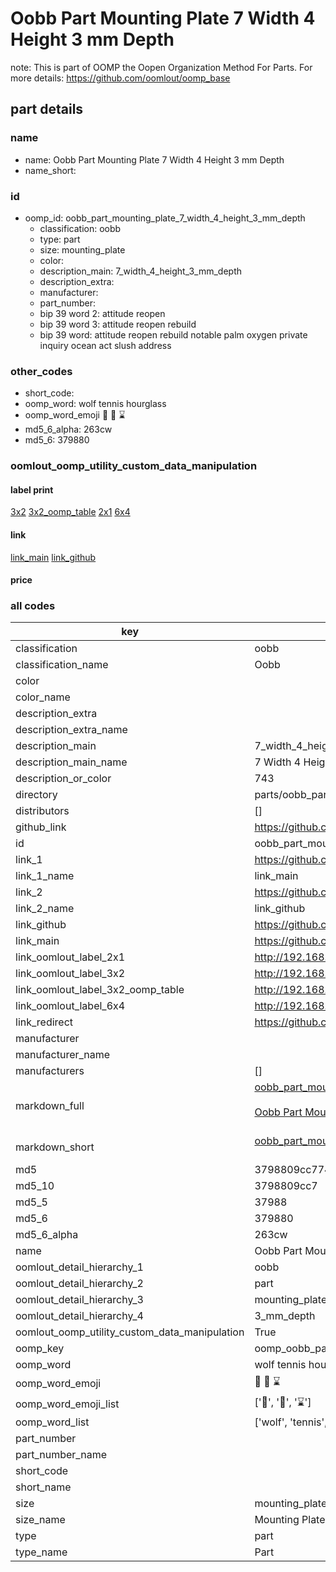 # Oobb Part Mounting Plate 7 Width 4 Height 3 mm Depth  

note: This is part of OOMP the Oopen Organization Method For Parts. For more details: https://github.com/oomlout/oomp_base

##  part details
  







### name
* name: Oobb Part Mounting Plate 7 Width 4 Height 3 mm Depth
* name_short: 
### id
* oomp_id: oobb_part_mounting_plate_7_width_4_height_3_mm_depth
  * classification: oobb
  * type: part
  * size: mounting_plate
  * color: 
  * description_main: 7_width_4_height_3_mm_depth
  * description_extra: 
  * manufacturer: 
  * part_number: 
  * bip 39 word 2: attitude reopen
  * bip 39 word 3: attitude reopen rebuild
  * bip 39 word: attitude reopen rebuild notable palm oxygen private inquiry ocean act slush address

### other_codes
* short_code: 
* oomp_word: wolf tennis hourglass
* oomp_word_emoji :wolf: :tennis: :hourglass:
* md5_6_alpha: 263cw
* md5_6: 379880






### oomlout_oomp_utility_custom_data_manipulation
#### label print
[3x2](http://192.168.1.245:1112/?label=oomp%20263cw)
[3x2_oomp_table](http://192.168.1.108:1112/?label=oomp%20263cw)
[2x1](http://192.168.1.242:1112/?label=oomp%20263cw)
[6x4](http://192.168.1.55:1112/?label=oomp%20263cw)    

#### link

[link_main](https://github.com/oomlout/oomlout_oomp_version_1_messy/tree/main/parts/oobb_part_mounting_plate_7_width_4_height_3_mm_depth) [link_github](https://github.com/oomlout/oomlout_oomp_version_1_messy/tree/main/parts/oobb_part_mounting_plate_7_width_4_height_3_mm_depth)                             

#### price







### all codes 
| key | value |  
| --- | --- |  
| classification | oobb |  
| classification_name | Oobb |  
| color |  |  
| color_name |  |  
| description_extra |  |  
| description_extra_name |  |  
| description_main | 7_width_4_height_3_mm_depth |  
| description_main_name | 7 Width 4 Height 3 mm Depth |  
| description_or_color | 743 |  
| directory | parts/oobb_part_mounting_plate_7_width_4_height_3_mm_depth |  
| distributors | [] |  
| github_link | https://github.com/oomlout/oomlout_oomp_part_src/tree/main/parts/oobb_part_mounting_plate_7_width_4_height_3_mm_depth |  
| id | oobb_part_mounting_plate_7_width_4_height_3_mm_depth |  
| link_1 | https://github.com/oomlout/oomlout_oomp_version_1_messy/tree/main/parts/oobb_part_mounting_plate_7_width_4_height_3_mm_depth |  
| link_1_name | link_main |  
| link_2 | https://github.com/oomlout/oomlout_oomp_version_1_messy/tree/main/parts/oobb_part_mounting_plate_7_width_4_height_3_mm_depth |  
| link_2_name | link_github |  
| link_github | https://github.com/oomlout/oomlout_oomp_version_1_messy/tree/main/parts/oobb_part_mounting_plate_7_width_4_height_3_mm_depth |  
| link_main | https://github.com/oomlout/oomlout_oomp_version_1_messy/tree/main/parts/oobb_part_mounting_plate_7_width_4_height_3_mm_depth |  
| link_oomlout_label_2x1 | http://192.168.1.242:1112/?label=oomp%20263cw |  
| link_oomlout_label_3x2 | http://192.168.1.245:1112/?label=oomp%20263cw |  
| link_oomlout_label_3x2_oomp_table | http://192.168.1.108:1112/?label=oomp%20263cw |  
| link_oomlout_label_6x4 | http://192.168.1.55:1112/?label=oomp%20263cw |  
| link_redirect | https://github.com/oomlout/oomlout_oomp_version_1_messy/tree/main/parts/oobb_part_mounting_plate_7_width_4_height_3_mm_depth |  
| manufacturer |  |  
| manufacturer_name |  |  
| manufacturers | [] |  
| markdown_full | [oobb_part_mounting_plate_7_width_4_height_3_mm_depth](none)<br>[](none)<br>[Oobb Part Mounting Plate 7 Width 4 Height 3 Mm Depth](none)<br><br> |  
| markdown_short | [oobb_part_mounting_plate_7_width_4_height_3_mm_depth](none)<br><br> |  
| md5 | 3798809cc774d566794fa96966ad9875 |  
| md5_10 | 3798809cc7 |  
| md5_5 | 37988 |  
| md5_6 | 379880 |  
| md5_6_alpha | 263cw |  
| name | Oobb Part Mounting Plate 7 Width 4 Height 3 mm Depth |  
| oomlout_detail_hierarchy_1 | oobb |  
| oomlout_detail_hierarchy_2 | part |  
| oomlout_detail_hierarchy_3 | mounting_plate |  
| oomlout_detail_hierarchy_4 | 3_mm_depth |  
| oomlout_oomp_utility_custom_data_manipulation | True |  
| oomp_key | oomp_oobb_part_mounting_plate_7_width_4_height_3_mm_depth |  
| oomp_word | wolf tennis hourglass |  
| oomp_word_emoji | :wolf: :tennis: :hourglass: |  
| oomp_word_emoji_list | [':wolf:', ':tennis:', ':hourglass:'] |  
| oomp_word_list | ['wolf', 'tennis', 'hourglass'] |  
| part_number |  |  
| part_number_name |  |  
| short_code |  |  
| short_name |  |  
| size | mounting_plate |  
| size_name | Mounting Plate |  
| type | part |  
| type_name | Part |  
